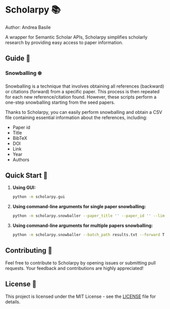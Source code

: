 # Scholarpy 📚

Author: Andrea Basile

A wrapper for Semantic Scholar APIs, Scholarpy simplifies scholarly research by providing easy access to paper information.

## Guide 📖

### Snowballing ❄️

Snowballing is a technique that involves obtaining all references (backward) or citations (forward) from a specific paper. This process is then repeated for each new reference/citation found. However, these scripts perform a one-step snowballing starting from the seed papers.

Thanks to Scholarpy, you can easily perform snowballing and obtain a CSV file containing essential information about the references, including:

- Paper id
- Title
- BibTeX
- DOI
- Link
- Year
- Authors

## Quick Start 🚀

1. **Using GUI:**

    ```bash
    python -m scholarpy.gui
    ```

2. **Using command-line arguments for single paper snowballing:**

    ```bash
    python -m scholarpy.snowballer --paper_title '' --paper_id '' --limit 1000 --csv_filename papers.csv --forward True
    ```

3. **Using command-line arguments for multiple papers snowballing:**

    ```bash
    python -m scholarpy.snowballer --batch_path results.txt --forward True
    ```

## Contributing 🤝

Feel free to contribute to Scholarpy by opening issues or submitting pull requests. Your feedback and contributions are highly appreciated!

## License 📄

This project is licensed under the MIT License - see the [LICENSE](LICENSE) file for details.
